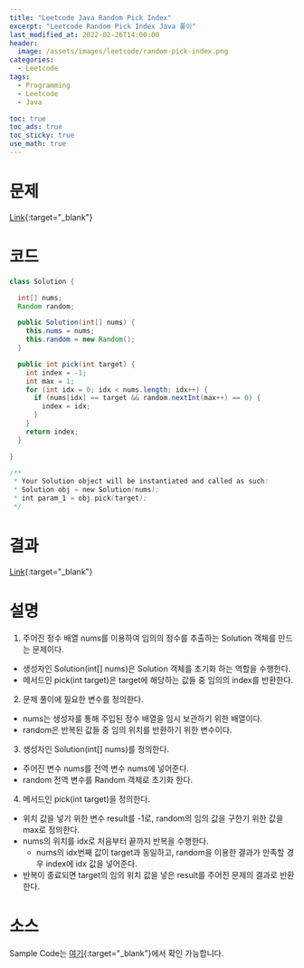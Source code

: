 ```yaml
---
title: "Leetcode Java Random Pick Index"
excerpt: "Leetcode Random Pick Index Java 풀이"
last_modified_at: 2022-02-26T14:00:00
header:
  image: /assets/images/leetcode/random-pick-index.png
categories:
  - Leetcode
tags:
  - Programming
  - Leetcode
  - Java

toc: true
toc_ads: true
toc_sticky: true
use_math: true
---
```

# 문제
[Link](https://leetcode.com/problems/random-pick-index/){:target="_blank"}

# 코드
```java
class Solution {

  int[] nums;
  Random random;

  public Solution(int[] nums) {
    this.nums = nums;
    this.random = new Random();
  }

  public int pick(int target) {
    int index = -1;
    int max = 1;
    for (int idx = 0; idx < nums.length; idx++) {
      if (nums[idx] == target && random.nextInt(max++) == 0) {
        index = idx;
      }
    }
    return index;
  }

}

/**
 * Your Solution object will be instantiated and called as such:
 * Solution obj = new Solution(nums);
 * int param_1 = obj.pick(target);
 */
```

# 결과
[Link](https://leetcode.com/submissions/detail/649030173/){:target="_blank"}

# 설명
1. 주어진 정수 배열 nums를 이용하여 임의의 정수를 추출하는 Solution 객체를 만드는 문제이다.
- 생성자인 Solution(int[] nums)은 Solution 객체를 초기화 하는 역할을 수행한다.
- 메서드인 pick(int target)은 target에 해당하는 값들 중 임의의 index를 반환한다.

2. 문제 풀이에 필요한 변수를 정의한다.
- nums는 생성자를 통해 주입된 정수 배열을 임시 보관하기 위한 배열이다.
- random은 반복된 값들 중 임의 위치를 반환하기 위한 변수이다. 

3. 생성자인 Solution(int[] nums)를 정의한다.
- 주어진 변수 nums를 전역 변수 nums에 넣어준다.
- random 전역 변수를 Random 객체로 초기화 한다.

4. 메서드인 pick(int target)을 정의한다.
- 위치 값을 넣기 위한 변수 result를 -1로, random의 임의 값을 구한기 위한 값을 max로 정의한다.
- nums의 위치를 idx로 처음부터 끝까지 반복을 수행한다.
  - nums의 idx번째 값이 target과 동일하고, random을 이용한 결과가 만족할 경우 index에 idx 값을 넣어준다.
- 반복이 종료되면 target의 임의 위치 값을 넣은 result를 주어진 문제의 결과로 반환한다.
  
# 소스
Sample Code는 [여기](https://github.com/GracefulSoul/leetcode/blob/master/src/main/java/gracefulsoul/object/solution/random/pick/Solution.java){:target="_blank"}에서 확인 가능합니다.